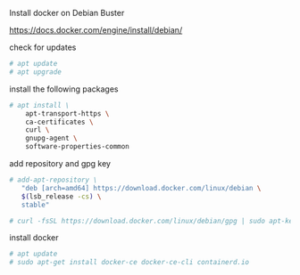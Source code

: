 Install docker on Debian Buster 

https://docs.docker.com/engine/install/debian/

check for updates
```sh
# apt update
# apt upgrade
```

install the following packages
```sh
# apt install \
    apt-transport-https \
    ca-certificates \
    curl \
    gnupg-agent \
    software-properties-common
```

add repository and gpg key
```sh
# add-apt-repository \
   "deb [arch=amd64] https://download.docker.com/linux/debian \
   $(lsb_release -cs) \
   stable"

# curl -fsSL https://download.docker.com/linux/debian/gpg | sudo apt-key add -

```

install docker
```sh
# apt update
# sudo apt-get install docker-ce docker-ce-cli containerd.io
``` 
